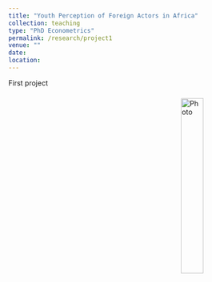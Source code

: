 ```yaml
---
title: "Youth Perception of Foreign Actors in Africa"
collection: teaching
type: "PhD Econometrics"
permalink: /research/project1
venue: ""
date: 
location:
---
```


First project


<img align="right" 
     src="https://rasheedibrahim-politics.github.io/images/CIV1.JPG" 
     alt="Photo" 
     style="width: 30%; border-radius: 10px; padding: 8px"/>

